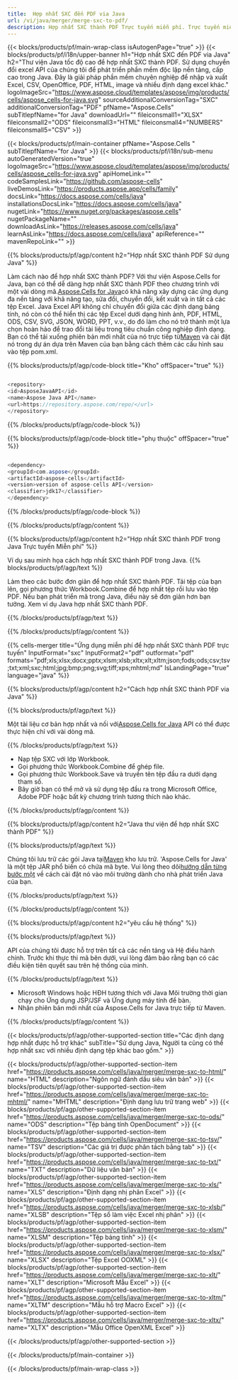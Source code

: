 ```yaml
---
title:  Hợp nhất SXC đến PDF via Java
url: /vi/java/merger/merge-sxc-to-pdf/ 
description: Hợp nhất SXC thành PDF Trực tuyến miễn phí. Trực tuyến miễn phí SXC đến PDF Sáp nhập. Hợp nhất SXC thành Word, Excel, PPTX, PDF, JPG, HTML, ODS, SVG, XPS và hơn thế nữa.
---
```

{{< blocks/products/pf/main-wrap-class isAutogenPage="true" >}}
{{< blocks/products/pf/i18n/upper-banner h1="Hợp nhất SXC đến PDF via Java" h2="Thư viện Java tốc độ cao để hợp nhất SXC thành PDF. Sử dụng chuyển đổi excel API của chúng tôi để phát triển phần mềm độc lập nền tảng, cấp cao trong Java. Đây là giải pháp phần mềm chuyên nghiệp để nhập và xuất Excel, CSV, OpenOffice, PDF, HTML, image và nhiều định dạng excel khác." logoImageSrc="https://www.aspose.cloud/templates/aspose/img/products/cells/aspose_cells-for-java.svg" sourceAdditionalConversionTag="SXC" additionalConversionTag="PDF" pfName="Aspose.Cells" subTitlepfName="for Java" downloadUrl="" fileiconsmall1="XLSX" fileiconsmall2="ODS" fileiconsmall3="HTML" fileiconsmall4="NUMBERS" fileiconsmall5="CSV" >}}

{{< blocks/products/pf/main-container pfName="Aspose.Cells " subTitlepfName="for Java" >}}
{{< blocks/products/pf/i18n/sub-menu autoGeneratedVersion="true" logoImageSrc="https://www.aspose.cloud/templates/aspose/img/products/cells/aspose_cells-for-java.svg" apiHomeLink="" codeSamplesLink="https://github.com/aspose-cells" liveDemosLink="https://products.aspose.app/cells/family" docsLink="https://docs.aspose.com/cells/java" installationsDocsLink="https://docs.aspose.com/cells/java" nugetLink="https://www.nuget.org/packages/aspose.cells" nugetPackageName="" downloadAsLink="https://releases.aspose.com/cells/java" learnAsLink="https://docs.aspose.com/cells/java" apiReference="" mavenRepoLink="" >}}

{{% blocks/products/pf/agp/content h2="Hợp nhất SXC thành PDF Sử dụng Java" %}}

 Làm cách nào để hợp nhất SXC thành PDF? Với thư viện Aspose.Cells for Java, bạn có thể dễ dàng hợp nhất SXC thành PDF theo chương trình với một vài dòng mã.[Aspose.Cells for Java](https://products.aspose.com/cells/java)có khả năng xây dựng các ứng dụng đa nền tảng với khả năng tạo, sửa đổi, chuyển đổi, kết xuất và in tất cả các tệp Excel. Java Excel API không chỉ chuyển đổi giữa các định dạng bảng tính, nó còn có thể hiển thị các tệp Excel dưới dạng hình ảnh, PDF, HTML, ODS, CSV, SVG, JSON, WORD, PPT, v.v., do đó làm cho nó trở thành một lựa chọn hoàn hảo để trao đổi tài liệu trong tiêu chuẩn công nghiệp định dạng. Bạn có thể tải xuống phiên bản mới nhất của nó trực tiếp từ[Maven](https://repository.aspose.com/webapp/#/artifacts/browse/tree/General/repo/com/aspose/aspose-cells) và cài đặt nó trong dự án dựa trên Maven của bạn bằng cách thêm các cấu hình sau vào tệp pom.xml.

{{% blocks/products/pf/agp/code-block title="Kho" offSpacer="true" %}}

```cs

<repository>
<id>AsposeJavaAPI</id>
<name>Aspose Java API</name>
<url>https://repository.aspose.com/repo/</url>
</repository>

```

{{% /blocks/products/pf/agp/code-block %}}

{{% blocks/products/pf/agp/code-block title="phụ thuộc" offSpacer="true" %}}

```cs

<dependency>
<groupId>com.aspose</groupId>
<artifactId>aspose-cells</artifactId>
<version>version of aspose-cells API</version>
<classifier>jdk17</classifier>
</dependency>

```

{{% /blocks/products/pf/agp/code-block %}}

{{% /blocks/products/pf/agp/content %}}

{{% blocks/products/pf/agp/content h2="Hợp nhất SXC thành PDF trong Java Trực tuyến Miễn phí" %}}

Ví dụ sau minh họa cách hợp nhất SXC thành PDF trong Java.
{{% blocks/products/pf/agp/text %}}

Làm theo các bước đơn giản để hợp nhất SXC thành PDF. Tải tệp của bạn lên, gọi phương thức Workbook.Combine để hợp nhất tệp rồi lưu vào tệp PDF. Nếu bạn phát triển mã trong Java, điều này sẽ đơn giản hơn bạn tưởng. Xem ví dụ Java hợp nhất SXC thành PDF.

{{% /blocks/products/pf/agp/text %}}

{{% /blocks/products/pf/agp/content %}}

{{% cells-merger title="Ứng dụng miễn phí để hợp nhất SXC thành PDF trực tuyến" InputFormat="sxc" InputFormat2="pdf" outformat="pdf" formats="pdf;xls;xlsx;docx;pptx;xlsm;xlsb;xltx;xlt;xltm;json;fods;ods;csv;tsv;txt;xml;sxc;html;jpg;bmp;png;svg;tiff;xps;mhtml;md" IsLandingPage="true" language="java" %}}

{{% blocks/products/pf/agp/content h2="Cách hợp nhất SXC thành PDF via Java" %}}

{{% blocks/products/pf/agp/text %}}

 Một tài liệu cơ bản hợp nhất và nối với[Aspose.Cells for Java](https://products.aspose.com/cells/java) API có thể được thực hiện chỉ với vài dòng mã.

{{% /blocks/products/pf/agp/text %}}

+ Nạp tệp SXC với lớp Workbook.
+ Gọi phương thức Workbook.Combine để ghép file.
+ Gọi phương thức Workbook.Save và truyền tên tệp đầu ra dưới dạng tham số.
+ Bây giờ bạn có thể mở và sử dụng tệp đầu ra trong Microsoft Office, Adobe PDF hoặc bất kỳ chương trình tương thích nào khác.

{{% /blocks/products/pf/agp/content %}}

{{% blocks/products/pf/agp/content h2="Java thư viện để hợp nhất SXC thành PDF" %}}

{{% blocks/products/pf/agp/text %}}

 Chúng tôi lưu trữ các gói Java tại[Maven](https://repository.aspose.com/webapp/#/artifacts/browse/tree/General/repo/com/aspose/aspose-cells) kho lưu trữ. 'Aspose.Cells for Java' là một tệp JAR phổ biến có chứa mã byte. Vui lòng theo dõi[hướng dẫn từng bước một](https://docs.aspose.com/cells/java/installation/) về cách cài đặt nó vào môi trường dành cho nhà phát triển Java của bạn.

{{% /blocks/products/pf/agp/text %}}

{{% /blocks/products/pf/agp/content %}}

 
{{% blocks/products/pf/agp/content h2="yêu cầu hệ thống" %}}

{{% blocks/products/pf/agp/text %}}

API của chúng tôi được hỗ trợ trên tất cả các nền tảng và Hệ điều hành chính. Trước khi thực thi mã bên dưới, vui lòng đảm bảo rằng bạn có các điều kiện tiên quyết sau trên hệ thống của mình.

{{% /blocks/products/pf/agp/text %}}

- Microsoft Windows hoặc HĐH tương thích với Java Môi trường thời gian chạy cho Ứng dụng JSP/JSF và Ứng dụng máy tính để bàn.
- Nhận phiên bản mới nhất của Aspose.Cells for Java trực tiếp từ Maven.


{{% /blocks/products/pf/agp/content %}}


{{< blocks/products/pf/agp/other-supported-section title="Các định dạng hợp nhất được hỗ trợ khác" subTitle="Sử dụng Java, Người ta cũng có thể hợp nhất sxc với nhiều định dạng tệp khác bao gồm." >}}

{{< blocks/products/pf/agp/other-supported-section-item href="https://products.aspose.com/cells/java/merger/merge-sxc-to-html/" name="HTML" description="Ngôn ngữ đánh dấu siêu văn bản" >}}
{{< blocks/products/pf/agp/other-supported-section-item href="https://products.aspose.com/cells/java/merger/merge-sxc-to-mhtml/" name="MHTML" description="Định dạng lưu trữ trang web" >}}
{{< blocks/products/pf/agp/other-supported-section-item href="https://products.aspose.com/cells/java/merger/merge-sxc-to-ods/" name="ODS" description="Tệp bảng tính OpenDocument" >}}
{{< blocks/products/pf/agp/other-supported-section-item href="https://products.aspose.com/cells/java/merger/merge-sxc-to-tsv/" name="TSV" description="Các giá trị được phân tách bằng tab" >}}
{{< blocks/products/pf/agp/other-supported-section-item href="https://products.aspose.com/cells/java/merger/merge-sxc-to-txt/" name="TXT" description="Dữ liệu văn bản" >}}
{{< blocks/products/pf/agp/other-supported-section-item href="https://products.aspose.com/cells/java/merger/merge-sxc-to-xls/" name="XLS" description="Định dạng nhị phân Excel" >}}
{{< blocks/products/pf/agp/other-supported-section-item href="https://products.aspose.com/cells/java/merger/merge-sxc-to-xlsb/" name="XLSB" description="Tệp sổ làm việc Excel nhị phân" >}}
{{< blocks/products/pf/agp/other-supported-section-item href="https://products.aspose.com/cells/java/merger/merge-sxc-to-xlsm/" name="XLSM" description="Tệp bảng tính" >}}
{{< blocks/products/pf/agp/other-supported-section-item href="https://products.aspose.com/cells/java/merger/merge-sxc-to-xlsx/" name="XLSX" description="Tệp Excel OOXML" >}}
{{< blocks/products/pf/agp/other-supported-section-item href="https://products.aspose.com/cells/java/merger/merge-sxc-to-xlt/" name="XLT" description="Microsoft Mẫu Excel" >}}
{{< blocks/products/pf/agp/other-supported-section-item href="https://products.aspose.com/cells/java/merger/merge-sxc-to-xltm/" name="XLTM" description="Mẫu hỗ trợ Macro Excel" >}}
{{< blocks/products/pf/agp/other-supported-section-item href="https://products.aspose.com/cells/java/merger/merge-sxc-to-xltx/" name="XLTX" description="Mẫu Office OpenXML Excel" >}}

{{< /blocks/products/pf/agp/other-supported-section >}}

{{< /blocks/products/pf/main-container >}}
    
{{< /blocks/products/pf/main-wrap-class >}}
